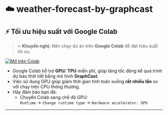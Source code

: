 # ☁️ weather-forecast-by-graphcast

## ⚡️ Tối ưu hiệu suất với Google Colab

> 🔥 **Khuyến nghị:** Nên chạy dự án trên **Google Colab** để đạt hiệu suất tối ưu.

[![Mở trên Colab](https://colab.research.google.com/assets/colab-badge.svg)](https://colab.research.google.com/drive/10kQIk4b-wyXTl8xBVPEnvdbXlXXmS9CA?usp=sharing)

- Google Colab hỗ trợ **GPU**/ **TPU** miễn phí, giúp tăng tốc đáng kể quá trình dự báo thời tiết bằng mô hình **GraphCast**.
- Việc sử dụng GPU giúp giảm thời gian tính toán xuống **rất nhiều lần** so với chạy trên CPU thông thường.
- Hãy đảm bảo bạn đã:
  - Chuyển Colab sang chế độ GPU:  
    `Runtime` → `Change runtime type` → `Hardware accelerator: GPU`

---


